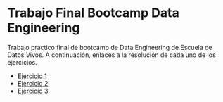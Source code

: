 # Trabajo Final Bootcamp Data Engineering

Trabajo práctico final de bootcamp de Data Engineering de Escuela de Datos Vivos. A continuación, enlaces a la resolución de cada uno de los ejercicios.

- [Ejercicio 1](./Ejercicio1.md)
- [Ejercicio 2](./Ejercicio1.md)
- [Ejercicio 3](./Ejercicio1.md)